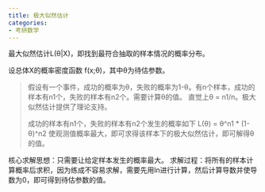 ```yaml
---
title: 极大似然估计
categories:
- 考研数学
---
```

最大似然估计L(θ|X)，即找到最符合抽取的样本情况的概率分布。

设总体X的概率密度函数 f(x;θ)，其中θ为待估参数。

>假设有一个事件，成功的概率为θ，失败的概率为1-θ。有n个样本，成功的样本有n1个，失败的样本有n2个。需要计算θ的值。
直觉上θ = n1/n。极大似然估计提供了理论支持。
>
>成功的样本有n1个，失败的样本有n2个发生的概率如下
L(θ) = θ^n1 * (1-θ)^n2
使观测值概率最大，即可求得该样本下的极大似然估计，即可解得θ的值。

核心求解思想：只需要让给定样本发生的概率最大。
求解过程：将所有的样本计算概率后求积，因为练成不容易求解，需要先用ln进行计算，然后计算导数并使导数为0，即可得到待估参数的值。
